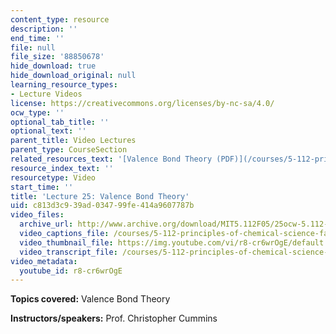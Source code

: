 ```yaml
---
content_type: resource
description: ''
end_time: ''
file: null
file_size: '88850678'
hide_download: true
hide_download_original: null
learning_resource_types:
- Lecture Videos
license: https://creativecommons.org/licenses/by-nc-sa/4.0/
ocw_type: ''
optional_tab_title: ''
optional_text: ''
parent_title: Video Lectures
parent_type: CourseSection
related_resources_text: '[Valence Bond Theory (PDF)](/courses/5-112-principles-of-chemical-science-fall-2005/resources/lecture25)'
resource_index_text: ''
resourcetype: Video
start_time: ''
title: 'Lecture 25: Valence Bond Theory'
uid: c813d3c9-39ad-0347-99fe-414a9607787b
video_files:
  archive_url: http://www.archive.org/download/MIT5.112F05/25ocw-5.112-14nov2005-220k.mp4
  video_captions_file: /courses/5-112-principles-of-chemical-science-fall-2005/7fa60875a1bf545492c2770d5d1d7d20_r8-cr6wrOgE.vtt
  video_thumbnail_file: https://img.youtube.com/vi/r8-cr6wrOgE/default.jpg
  video_transcript_file: /courses/5-112-principles-of-chemical-science-fall-2005/10d8227da036ef54d83ad019fbd6fee2_r8-cr6wrOgE.pdf
video_metadata:
  youtube_id: r8-cr6wrOgE
---
```


**Topics covered:** Valence Bond Theory

**Instructors/speakers:** Prof. Christopher Cummins

